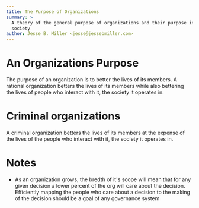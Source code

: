 ```yaml
---
title: The Purpose of Organizations
summary: >
  A theory of the general purpose of organizations and their purpose in a
  society
author: Jesse B. Miller <jesse@jessebmiller.com>
---
```


# An Organizations Purpose

The purpose of an organization is to better the lives of its members. A rational
organization betters the lives of its members while also bettering the lives of
people who interact with it, the society it operates in.

# Criminal organizations

A criminal organization betters the lives of its members at the expense of the
lives of the people who interact with it, the society it operates in.

# Notes
* As an organization grows, the bredth of it's scope will mean that for any given
  decision a lower percent of the org will care about the decision. Efficiently
  mapping the people who care about a decision to the making of the decision
  should be a goal of any governance system
